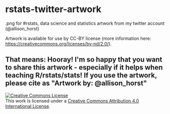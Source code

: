 # rstats-twitter-artwork
.png for #rstats, data science and statistics artwork from my twitter account (@allison_horst)

Artwork is available for use by CC-BY license (more information here: <https://creativecommons.org/licenses/by-nd/2.0/>). 

## That means: Hooray! I'm so happy that you want to share this artwork - especially if it helps when teaching R/rstats/stats! If you use the artwork, please cite as "Artwork by: @allison_horst"

<a rel="license" href="http://creativecommons.org/licenses/by/4.0/"><img alt="Creative Commons License" style="border-width:0" src="https://i.creativecommons.org/l/by/4.0/88x31.png" /></a><br />This work is licensed under a <a rel="license" href="http://creativecommons.org/licenses/by/4.0/">Creative Commons Attribution 4.0 International License</a>.

